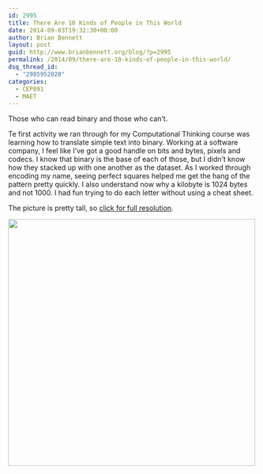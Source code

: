 ```yaml
---
id: 2995
title: There Are 10 Kinds of People in This World
date: 2014-09-03T19:32:30+00:00
author: Brian Bennett
layout: post
guid: http://www.brianbennett.org/blog/?p=2995
permalink: /2014/09/there-are-10-kinds-of-people-in-this-world/
dsq_thread_id:
  - "2985952020"
categories:
  - CEP891
  - MAET
---
```

Those who can read binary and those who can&#8217;t.

Te first activity we ran through for my Computational Thinking course was learning how to translate simple text into binary. Working at a software company, I feel like I&#8217;ve got a good handle on bits and bytes, pixels and codecs. I know that binary is the base of each of those, but I didn&#8217;t know how they stacked up with one another as the dataset. As I worked through encoding my name, seeing perfect squares helped me get the hang of the pattern pretty quickly. I also understand now why a kilobyte is 1024 bytes and not 1000. I had fun trying to do each letter without using a cheat sheet.

The picture is pretty tall, so [click for full resolution](http://www.screencast.com/t/QEld3F2ygCd).

[<img class="aligncenter" style="height: 500px; width: auto;" title="1 person" src="http://content.screencast.com/users/TSCBennett/folders/Snagit/media/2f67e03d-947a-45c9-94a9-ba9774bbb704/2014-09-03_19-28-53.png" alt="" align="center" />](http://www.screencast.com/t/QEld3F2ygCd)